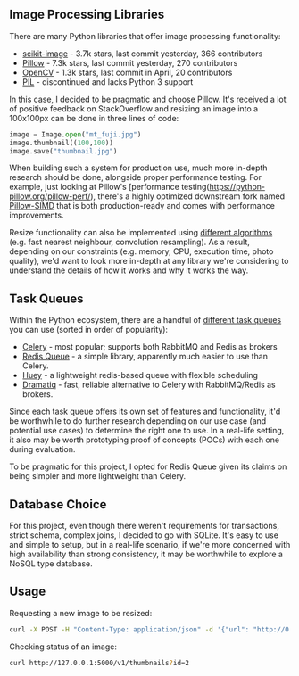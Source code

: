 ## Image Processing Libraries
There are many Python libraries that offer image processing functionality:
- [scikit-image](https://github.com/scikit-image/scikit-image) - 3.7k stars, last commit yesterday, 366 contributors
- [Pillow](https://github.com/python-pillow/Pillow) - 7.3k stars, last commit yesterday, 270 contributors
- [OpenCV](https://github.com/skvark/opencv-python)  - 1.3k stars, last commit in April, 20 contributors
- [PIL](http://www.pythonware.com/products/pil/) - discontinued and lacks Python 3 support

In this case, I decided to be pragmatic and choose Pillow. It's received a lot of positive feedback on StackOverflow and resizing an image into a 100x100px can be done in three lines of code:

```python
image = Image.open("mt_fuji.jpg")
image.thumbnail((100,100))
image.save("thumbnail.jpg")
```

When building such a system for production use, much more in-depth research should be done, alongside proper performance testing. For example, just looking at Pillow's [performance testing(https://python-pillow.org/pillow-perf/), there's a highly optimized downstream fork named [Pillow-SIMD](https://github.com/uploadcare/pillow-simd) that is both production-ready and comes with performance improvements.

Resize functionality can also be implemented using [different algorithms](https://uploadcare.com/blog/the-fastest-image-resize/) (e.g. fast nearest neighbour, convolution resampling). As a result, depending on our constraints (e.g. memory, CPU, execution time, photo quality), we'd want to look more in-depth at any library we're considering to understand the details of how it works and why it works the way. 

## Task Queues
Within the Python ecosystem, there are a handful of [different task queues](https://www.fullstackpython.com/task-queues.html) you can use (sorted in order of popularity):
- [Celery](https://github.com/celery/celery) - most popular; supports both RabbitMQ and Redis as brokers
- [Redis Queue](https://github.com/rq/rq) - a simple library, apparently much easier to use than Celery.
- [Huey](https://github.com/coleifer/huey) - a lightweight redis-based queue with flexible scheduling
- [Dramatiq](https://github.com/Bogdanp/dramatiq) - fast, reliable alternative to Celery with RabbitMQ/Redis as brokers.

Since each task queue offers its own set of features and functionality, it'd be worthwhile to do further research depending on our use case (and potential use cases) to determine the right one to use. In a real-life setting, it also may be worth prototyping proof of concepts (POCs) with each one during evaluation.

To be pragmatic for this project, I opted for Redis Queue given its claims on being simpler and more lightweight than Celery.

## Database Choice
For this project, even though there weren't requirements for transactions, strict schema, complex joins, I decided to go with SQLite. It's easy to use and simple to setup, but in a real-life scenario, if we're more concerned with high availability than strong consistency, it may be worthwhile to explore a NoSQL type database.

## Usage
Requesting a new image to be resized:
```bash
curl -X POST -H "Content-Type: application/json" -d '{"url": "http://0.0.0.0:8000/fuji.jpeg"}' http://localhost:5000/v1/thumbnails
```

Checking status of an image:
```bash
curl http://127.0.0.1:5000/v1/thumbnails?id=2
```
